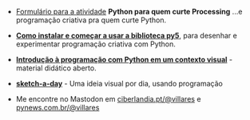 - [Formulário para a atividade](https://www.jotform.com/form/232985272919066) **Python para quem curte Processing** ...e programação criativa pra quem curte Python. 

- [**Como instalar e começar a usar a biblioteca py5**](https://abav.lugaralgum.com/como-instalar-py5/), para desenhar e experimentar programação criativa com Python.

- [**Introdução à programação com Python em um contexto visual**](https://abav.lugaralgum.com/material-aulas/) - material didático aberto.

- [**sketch-a-day**](https://abav.lugaralgum.com/sketch-a-day) - Uma ideia visual por dia, usando programação

- Me encontre no Mastodon em [ciberlandia.pt/@villares](https://ciberlandia.pt/@villares) e [pynews.com.br/@villares](https://pynews.com.br/@villares)